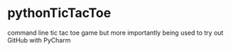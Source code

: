 # pythonTicTacToe
command line tic tac toe game but more importantly being used to try out GitHub with PyCharm
